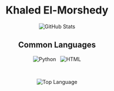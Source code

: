<h1 align="center">
Khaled El-Morshedy
</h1>
<p align="center">
<img alt = "GitHub Stats" src="https://github-readme-stats.vercel.app/api?username=elmoiv&count_private=true&show_icons=true&icon_color=000000&hide_border=true&title_color=5391FE&text_color=555">
</p>
<h2 align="center">
Common Languages
 </h2>
<p align="center">
  <img alt = "Python" src="https://img.shields.io/badge/-Python-informational?style=for-the-badge&logo=Python&logoColor=white">&nbsp; &nbsp;<img alt = "HTML" src="https://img.shields.io/badge/-HTML-E15622?style=for-the-badge&logo=HTML5&logoColor=white">
</p>
<br>

<p align="center">
<img alt = "Top Language" src="https://github-readme-stats.vercel.app/api/top-langs/?username=elmoiv&layout=compact&hide=html,&hide_border=true&title_color=5391FE&text_color=555">
</p>
